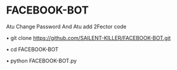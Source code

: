 # FACEBOOK-BOT
Atu Change Password And Atu add 2Fector code

• git clone https://github.com/SAILENT-KILLER/FACEBOOK-BOT.git

• cd FACEBOOK-BOT

• python FACEBOOK-BOT.py
